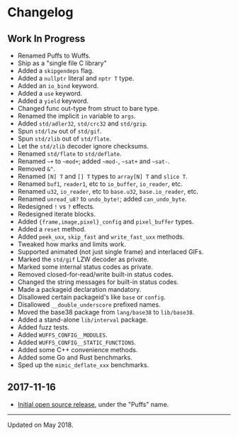 # Changelog


## Work In Progress

- Renamed Puffs to Wuffs.
- Ship as a "single file C library"
- Added a `skipgendeps` flag.
- Added a `nullptr` literal and `nptr T` type.
- Added an `io_bind` keyword.
- Added a `use` keyword.
- Added a `yield` keyword.
- Changed func out-type from struct to bare type.
- Renamed the implicit `in` variable to `args`.
- Added `std/adler32`, `std/crc32` and `std/gzip`.
- Spun `std/lzw` out of `std/gif`.
- Spun `std/zlib` out of `std/flate`.
- Let the `std/zlib` decoder ignore checksums.
- Renamed `std/flate` to `std/deflate`.
- Renamed `~+` to `~mod+`; added `~mod-`, `~sat+` and `~sat-`.
- Removed `&^`.
- Renamed `[N] T` and `[] T` types to `array[N] T` and `slice T`.
- Renamed `buf1`, `reader1`, etc to `io_buffer`, `io_reader`, etc.
- Renamed `u32`, `io_reader`, etc to `base.u32`, `base.io_reader`, etc.
- Renamed `unread_u8?` to `undo_byte!`; added `can_undo_byte`.
- Redesigned `!` vs `?` effects.
- Redesigned iterate blocks.
- Added `{frame,image,pixel}_config` and `pixel_buffer` types.
- Added a `reset` method.
- Added `peek_uxx`, `skip_fast` and `write_fast_uxx` methods.
- Tweaked how marks and limits work.
- Supported animated (not just single frame) and interlaced GIFs.
- Marked the `std/gif` LZW decoder as private.
- Marked some internal status codes as private.
- Removed closed-for-read/write built-in status codes.
- Changed the string messages for built-in status codes.
- Made a packageid declaration mandatory.
- Disallowed certain packageid's like `base` or `config`.
- Disallowed `__double_underscore` prefixed names.
- Moved the base38 package from `lang/base38` to `lib/base38`.
- Added a stand-alone `lib/interval` package.
- Added fuzz tests.
- Added `WUFFS_CONFIG__MODULES`.
- Added `WUFFS_CONFIG__STATIC_FUNCTIONS`.
- Added some C++ convenience methods.
- Added some Go and Rust benchmarks.
- Sped up the `mimic_deflate_xxx` benchmarks.


## 2017-11-16

- [Initial open source
  release](https://groups.google.com/d/topic/puffslang/2z61mNTAMns/discussion),
  under the "Puffs" name.


---

Updated on May 2018.
